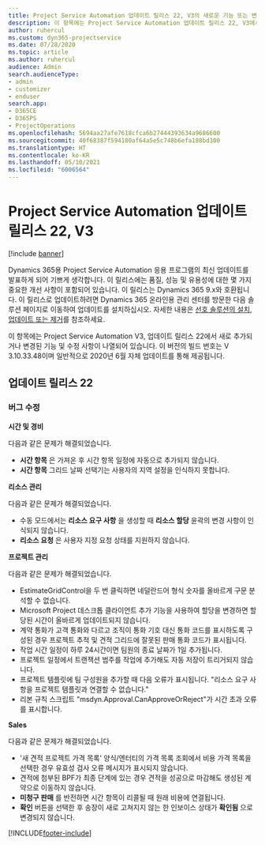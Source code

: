 ```yaml
---
title: Project Service Automation 업데이트 릴리스 22, V3의 새로운 기능 또는 변경된 기능
description: 이 항목에는 Project Service Automation 업데이트 릴리스 22, V3에서 사용할 수 있는 기능 및 수정 사항이 나열되어 있습니다.
author: ruhercul
ms.custom: dyn365-projectservice
ms.date: 07/28/2020
ms.topic: article
ms.author: ruhercul
audience: Admin
search.audienceType:
- admin
- customizer
- enduser
search.app:
- D365CE
- D365PS
- ProjectOperations
ms.openlocfilehash: 5694aa27afe7618cfca6b27444393634a9686600
ms.sourcegitcommit: 40f68387f594180af64a5e5c748b6efa188bd300
ms.translationtype: HT
ms.contentlocale: ko-KR
ms.lasthandoff: 05/10/2021
ms.locfileid: "6006564"
---
```

# <a name="project-service-automation-update-release-22-v3"></a>Project Service Automation 업데이트 릴리스 22, V3

[!include [banner](../includes/psa-now-project-operations.md)]

Dynamics 365용 Project Service Automation 응용 프로그램의 최신 업데이트를 발표하게 되어 기쁘게 생각합니다. 이 릴리스에는 품질, 성능 및 유용성에 대한 몇 가지 중요한 개선 사항이 포함되어 있습니다. 이 릴리스는 Dynamics 365 9.x와 호환됩니다. 이 릴리스로 업데이트하려면 Dynamics 365 온라인용 관리 센터를 방문한 다음 솔루션 페이지로 이동하여 업데이트를 설치하십시오. 자세한 내용은 [선호 솔루션의 설치, 업데이트 또는 제거](/power-platform/admin/install-remove-preferred-solution)를 참조하세요.

이 항목에는 Project Service Automation V3, 업데이트 릴리스 22에서 새로 추가되거나 변경된 기능 및 수정 사항이 나열되어 있습니다. 이 버전의 빌드 번호는 V 3.10.33.48이며 일반적으로 2020년 6월 자체 업데이트를 통해 제공됩니다.

## <a name="update-release-22"></a>업데이트 릴리스 22

### <a name="bug-fixes"></a>버그 수정



**시간 및 경비**

다음과 같은 문제가 해결되었습니다.

- **시간 항목** 은 가져온 후 시간 항목 일정에 자동으로 추가되지 않습니다.
- **시간 항목** 그리드 날짜 선택기는 사용자의 지역 설정을 인식하지 못합니다.

**리소스 관리**

다음과 같은 문제가 해결되었습니다.

- 수동 모드에서는 **리소스 요구 사항** 을 생성할 때 **리소스 할당** 윤곽의 변경 사항이 인식되지 않습니다.
- **리소스 요청** 은 사용자 지정 요청 상태를 지원하지 않습니다.

**프로젝트 관리**

다음과 같은 문제가 해결되었습니다.

- EstimateGridControl을 두 번 클릭하면 네덜란드어 형식 숫자를 올바르게 구문 분석할 수 없습니다.
- Microsoft Project 데스크톱 클라이언트 추가 기능을 사용하여 할당을 변경하면 할당된 시간이 올바르게 업데이트되지 않습니다.
- 계약 통화가 고객 통화와 다르고 조직이 통화 기호 대신 통화 코드를 표시하도록 구성된 경우 프로젝트 추적 및 견적 그리드에 잘못된 판매 통화 코드가 표시됩니다.
- 작업 시간 일정이 하루 24시간이면 팀원의 종료 날짜가 1일 추가됩니다.
- 프로젝트 일정에서 트랜잭션 범주를 작업에 추가해도 자동 저장이 트리거되지 않습니다.
- 프로젝트 템플릿에 팀 구성원을 추가할 때 다음 오류가 표시됩니다. "리소스 요구 사항을 프로젝트 템플릿과 연결할 수 없습니다." 
- 리본 규칙 스크립트 "msdyn.Approval.CanApproveOrReject"가 시간 초과 오류를 표시합니다.

**Sales**

다음과 같은 문제가 해결되었습니다.

- '새 견적 프로젝트 가격 목록' 양식/엔터티의 가격 목록 조회에서 비용 가격 목록을 선택한 경우 유효성 검사 오류 메시지가 표시되지 않습니다.
- 견적에 첨부된 BPF가 최종 단계에 있는 경우 견적을 성공으로 마감해도 생성된 계약으로 이동하지 않습니다.
- **미청구 판매** 를 반전하면 시간 항목이 리콜될 때 원래 비용에 연결됩니다.
- **확인** 버튼을 선택한 후 송장이 새로 고쳐지지 않는 한 인보이스 상태가 **확인됨** 으로 변경되지 않습니다.


[!INCLUDE[footer-include](../includes/footer-banner.md)]